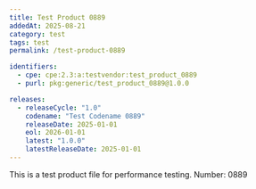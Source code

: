 ```yaml
---
title: Test Product 0889
addedAt: 2025-08-21
category: test
tags: test
permalink: /test-product-0889

identifiers:
  - cpe: cpe:2.3:a:testvendor:test_product_0889
  - purl: pkg:generic/test_product_0889@1.0.0

releases:
  - releaseCycle: "1.0"
    codename: "Test Codename 0889"
    releaseDate: 2025-01-01
    eol: 2026-01-01
    latest: "1.0.0"
    latestReleaseDate: 2025-01-01
---
```


This is a test product file for performance testing. Number: 0889
